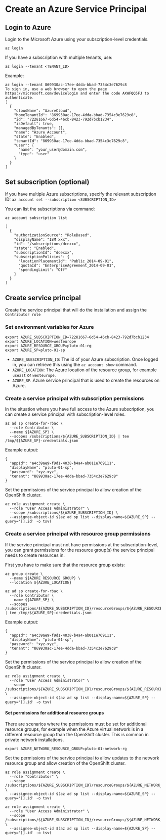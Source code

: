 # Create an Azure Service Principal

## Login to Azure
Login to the Microsoft Azure using your subscription-level credentials.
``` { .bash .copy }
az login
```

If you have a subscription with multiple tenants, use:
``` { .bash .copy }
az login --tenant <TENANT_ID>
```

Example:
``` { .bash .copy }
az login --tenant 869930ac-17ee-4dda-bbad-7354c3e7629c8
To sign in, use a web browser to open the page https://microsoft.com/devicelogin and enter the code AXWFQQ5FJ to authenticate.
[
  {
    "cloudName": "AzureCloud",
    "homeTenantId": "869930ac-17ee-4dda-bbad-7354c3e7629c8",
    "id": "72281667-6d54-46cb-8423-792d7bcb1234",
    "isDefault": true,
    "managedByTenants": [],
    "name": "Azure Account",
    "state": "Enabled",
    "tenantId": "869930ac-17ee-4dda-bbad-7354c3e7629c8",
    "user": {
      "name": "your_user@domain.com",
      "type": "user"
    }
  }
]
```

## Set subscription (optional)

If you have multiple Azure subscriptions, specify the relevant subscription ID: `az account set --subscription <SUBSCRIPTION_ID>`

You can list the subscriptions via command:
``` { .bash .copy }
az account subscription list
```

```output
[
  {
    "authorizationSource": "RoleBased",
    "displayName": "IBM xxx",
    "id": "/subscriptions/dcexxx",
    "state": "Enabled",
    "subscriptionId": "dcexxx",
    "subscriptionPolicies": {
      "locationPlacementId": "Public_2014-09-01",
      "quotaId": "EnterpriseAgreement_2014-09-01",
      "spendingLimit": "Off"
    }
  }
]
```

## Create service principal

Create the service principal that will do the installation and assign the `Contributor role`

### Set environment variables for Azure

``` { .bash .copy }
export AZURE_SUBSCRIPTION_ID=72281667-6d54-46cb-8423-792d7bcb1234
export AZURE_LOCATION=westeurope
export AZURE_RESOURCE_GROUP=pluto-01-rg
export AZURE_SP=pluto-01-sp
```

- `AZURE_SUBSCRIPTION_ID`: The id of your Azure subscription. Once logged in, you can retrieve this using the `az account show` command.
- `AZURE_LOCATION`: The Azure location of the resource group, for example `useast` or `westeurope`.
- `AZURE_SP`: Azure service principal that is used to create the resources on Azure.

### Create a service principal with subscription permissions
In the situation where you have full access to the Azure subscription, you can create a service principal with subscription-level roles.
``` { .bash .copy }
az ad sp create-for-rbac \
  --role Contributor \
  --name ${AZURE_SP} \
  --scopes /subscriptions/${AZURE_SUBSCRIPTION_ID} | tee /tmp/${AZURE_SP}-credentials.json
```

Example output:
```output
{
  "appId": "a4c39ae9-f9d1-4038-b4a4-ab011e769111",
  "displayName": "pluto-01-sp",
  "password": "xyz-xyz",
  "tenant": "869930ac-17ee-4dda-bbad-7354c3e7629c8"
}
```

Set the permissions of the service principal to allow creation of the OpenShift cluster.
``` { .bash .copy }
az role assignment create \
  --role "User Access Administrator" \
  --scope /subscriptions/${AZURE_SUBSCRIPTION_ID} \
  --assignee-object-id $(az ad sp list --display-name=${AZURE_SP} --query='[].id' -o tsv)
```

### Create a service principal with resource group permissions
If the service principal must not have permissions at the subscription-level, you can grant permissions for the resource group(s) the service principal needs to create resources in.

First you have to make sure that the resource group exists:
``` { .bash .copy }
az group create \
  --name ${AZURE_RESOURCE_GROUP} \
  --location ${AZURE_LOCATION}
```

``` { .bash .copy }
az ad sp create-for-rbac \
  --role Contributor \
  --name ${AZURE_SP} \
  --scopes /subscriptions/${AZURE_SUBSCRIPTION_ID}/resourceGroups/${AZURE_RESOURCE_GROUP} | tee /tmp/${AZURE_SP}-credentials.json
```

Example output:
```output
{
  "appId": "a4c39ae9-f9d1-4038-b4a4-ab011e769111",
  "displayName": "pluto-01-sp",
  "password": "xyz-xyz",
  "tenant": "869930ac-17ee-4dda-bbad-7354c3e7629c8"
}
```

Set the permissions of the service principal to allow creation of the OpenShift cluster.
``` { .bash .copy }
az role assignment create \
  --role "User Access Administrator" \
  --scope /subscriptions/${AZURE_SUBSCRIPTION_ID}/resourceGroups/${AZURE_RESOURCE_GROUP} \
  --assignee-object-id $(az ad sp list --display-name=${AZURE_SP} --query='[].id' -o tsv)
```

#### Set permissions for additional resource groups
There are scenarios where the permissions must be set for additional resource groups, for example when the Azure virtual network is in a different resource group than the OpenShift cluster. This is common in private network installations.

```
export AZURE_NETWORK_RESOURCE_GROUP=pluto-01-network-rg
```

Set the permissions of the service principal to allow updates to the network resource group and allow creation of the OpenShift cluster.
``` { .bash .copy }
az role assignment create \
  --role "Contributor" \
  --scope /subscriptions/${AZURE_SUBSCRIPTION_ID}/resourceGroups/${AZURE_NETWORK_RESOURCE_GROUP} \
  --assignee-object-id $(az ad sp list --display-name=${AZURE_SP} --query='[].id' -o tsv)

az role assignment create \
  --role "User Access Administrator" \
  --scope /subscriptions/${AZURE_SUBSCRIPTION_ID}/resourceGroups/${AZURE_NETWORK_RESOURCE_GROUP} \
  --assignee-object-id $(az ad sp list --display-name=${AZURE_SP} --query='[].id' -o tsv)
```
